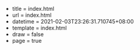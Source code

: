  - title = index.html
 - url = index.html
 - datetime = 2021-02-03T23:26:31.710745+08:00
 - template = index.html
 - draw = false
 - page = true

